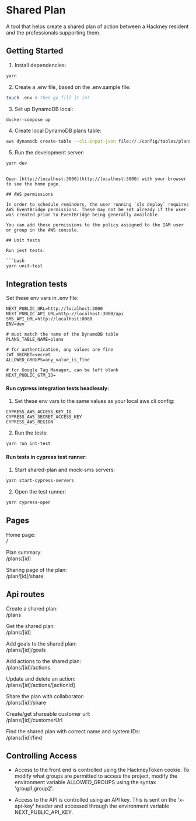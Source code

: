 # Shared Plan

A tool that helps create a shared plan of action between a Hackney resident and the professionals supporting them.

## Getting Started

1. Install dependencies:

```bash
yarn
```

2. Create a .env file, based on the .env.sample file:

```bash
touch .env # then go fill it in!
```

3. Set up DynamoDB local:
  ```bash
  docker-compose up
  ```

4. Create local DynamoDB plans table:
  ```bash
  aws dynamodb create-table --cli-input-json file://./config/tables/plans.json --endpoint-url http://localhost:8000
  ```

5. Run the development server:
  ```bash
  yarn dev
  ```
```

Open [http://localhost:3000](http://localhost:3000) with your browser to see the home page.

## AWS permissions

In order to schedule reminders, the user running `sls deploy` requires AWS EventBridge permissions. These may not be set already if the user was created prior to EventBridge being generally available.

You can add these permissions to the policy assigned to the IAM user or group in the AWS console.

## Unit tests

Run jest tests:

```bash
yarn unit-test
```

## Integration tests

Set these env vars in .env file:

```
NEXT_PUBLIC_URL=http://localhost:3000
NEXT_PUBLIC_API_URL=http://localhost:3000/api  SMS_API_URL=http://localhost:8080
ENV=dev

# must match the name of the DynamoDB table
PLANS_TABLE_NAME=plans

# for authentication, any values are fine
JWT_SECRET=secret
ALLOWED_GROUPS=any_value_is_fine

# for Google Tag Manager, can be left blank
NEXT_PUBLIC_GTM_ID=
```

#### Run cypress integration tests headlessly:

1. Set these env vars to the same values as your local aws cli config:

```
CYPRESS_AWS_ACCESS_KEY_ID
CYPRESS_AWS_SECRET_ACCESS_KEY
CYPRESS_AWS_REGION
```

2. Run the tests:

```bash
yarn run int-test
```

#### Run tests in cypress test runner:

1. Start shared-plan and mock-sms servers:

```bash
yarn start-cypress-servers
```

2. Open the test runner:

```bash
yarn cypress-open
```

## Pages

Home page:  
 /

Plan summary:  
 /plans/[id]

Sharing page of the plan:  
 /plan/[id]/share

## Api routes

Create a shared plan:  
 /plans

Get the shared plan:  
 /plans/[id]

Add goals to the shared plan:  
 /plans/[id]/goals

Add actions to the shared plan:  
 /plans/[id]/actions

Update and delete an action:  
 /plans/[id]/actions/[actionId]

Share the plan with collaborator:  
 /plans/[id]/share

Create/get shareable customer url:  
 /plans/[id]/customerUrl

Find the shared plan with correct name and system IDs:  
 /plans/[id]/find

## Controlling Access

- Access to the front end is controlled using the HackneyToken cookie. To modify what groups are permitted to access the project,
  modify the environment variable ALLOWED_GROUPS using the syntax 'group1,group2'.

- Access to the API is controlled using an API key. This is sent on the 'x-api-key' header and accessed through the environment variable NEXT_PUBLIC_API_KEY.
